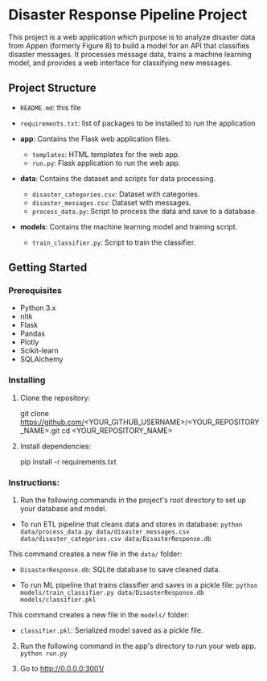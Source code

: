 # Disaster Response Pipeline Project

This project is a web application which purpose is to analyze disaster data from Appen (formerly Figure 8) to build a model for an API that classifies disaster messages. 
It processes message data, trains a machine learning model, and provides a web interface for classifying new messages.

## Project Structure

- `README.md`: this file
- `requirements.txt`: list of packages to be installed to run the application

- **app**: Contains the Flask web application files.
  - `templates`: HTML templates for the web app.
  - `run.py`: Flask application to run the web app.

- **data**: Contains the dataset and scripts for data processing.
  - `disaster_categories.csv`: Dataset with categories.
  - `disaster_messages.csv`: Dataset with messages.
  - `process_data.py`: Script to process the data and save to a database.

- **models**: Contains the machine learning model and training script.
  - `train_classifier.py`: Script to train the classifier.

## Getting Started

### Prerequisites

- Python 3.x
- nltk
- Flask
- Pandas
- Plotly
- Scikit-learn
- SQLAlchemy


### Installing

1. Clone the repository:

    git clone https://github.com/<YOUR_GITHUB_USERNAME>/<YOUR_REPOSITORY_NAME>.git
    cd <YOUR_REPOSITORY_NAME>


2. Install dependencies:

    pip install -r requirements.txt


### Instructions:

1. Run the following commands in the project's root directory to set up your database and model.

- To run ETL pipeline that cleans data and stores in database:
`python data/process_data.py data/disaster_messages.csv data/disaster_categories.csv data/DisasterResponse.db`
    
This command creates a new file in the `data/` folder:
- `DisasterResponse.db`: SQLite database to save cleaned data.
        
- To run ML pipeline that trains classifier and saves in a pickle file:
`python models/train_classifier.py data/DisasterResponse.db models/classifier.pkl`

This command creates a new file in the `models/` folder:
- `classifier.pkl`: Serialized model saved as a pickle file.

2. Run the following command in the app's directory to run your web app.
    `python run.py`

3. Go to http://0.0.0.0:3001/
